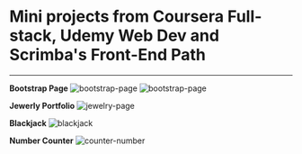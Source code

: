 # Mini projects from Coursera Full-stack, Udemy Web Dev and Scrimba's Front-End Path

---

**Bootstrap Page**
![bootstrap-page](https://github.com/Jaycelab/Projects/blob/main/Udemy/bootstrap-project/images/web1.png)
![bootstrap-page](https://github.com/Jaycelab/Projects/blob/main/Udemy/bootstrap-project/images/web2.png)

**Jewerly Portfolio**
![jewelry-page](https://github.com/Jaycelab/Projects/blob/main/Coursera/mini_portfolio/images/mini-portfolio.png)

**Blackjack**
![blackjack](https://github.com/Jaycelab/Projects/blob/main/Scrimba/blackjack_app/images/blackjack-finished.png)

**Number Counter**
![counter-number](https://github.com/Jaycelab/Projects/blob/main/Scrimba/countdown_app/images/counter-finished.png)
